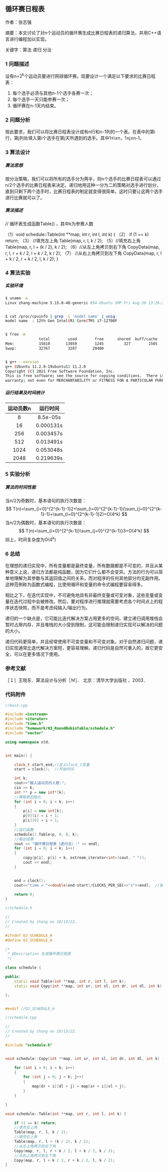## 循环赛日程表

作者：张志强

摘要：本文讨论了对n个运动员的循环赛生成比赛日程表的递归算法，并用C++语言进行编程加以实现。

关键字：算法  递归 分治



### 1 问题描述

设有n=2<sup>k</sup>个运动员要进行网球循环赛。现要设计一个满足以下要求的比赛日程表：

1. 每个选手必须与其他n-1个选手各赛一次；
2. 每个选手一天只能参赛一次；
3. 循环赛在n-1天内结束。

### 2 问题分析

按此要求，我们可以将比赛日程表设计成有n行和n-1列的一个表。在表中的第i行，第j列处填入第i个选手在第j天所遇到的选手。其中1≤i≤n，1≤j≤n-1。

### 3 算法设计

##### 算法思想

按分治策略，我们可以将所有的选手分为两半，则n个选手的比赛日程表可以通过n/2个选手的比赛日程表来决定。递归地用这种一分为二的策略对选手进行划分，直到只剩下两个选手时，比赛日程表的制定就变得很简单。这时只要让这两个选手进行比赛就可以了。

##### 算法描述

// 循环表生成函数Table() ，其中k为参赛人数

（1）void schedule::Table(int **map, int r, int l, int k) {
（2）	if (1 == k)  return;
（3）  //填充左上角
		  Table(map, r, l, k / 2);
（5）//填充右上角
    	Table(map, r, l + (k / 2), k / 2);
（6）//从左上角拷贝到右下角
    	CopyData(map, r, l, r + k / 2, l + k / 2, k / 2);
（7） //从右上角拷贝到左下角
    	CopyData(map, r, l + k / 2, r + k / 2, l, k / 2);
}



### 4 算法实验

##### 实验环境
```bash
$ uname -a
Linux zhang-machine 5.15.0-48-generic #54-Ubuntu SMP Fri Aug 26 13:26:29 UTC 2022 x86_64 x86_64 x86_64 GNU/Linux


$ cat /proc/cpuinfo | grep -i 'model name' | uniq
model name	: 12th Gen Intel(R) Core(TM) i7-12700F


$ free -m
               total        used        free      shared  buff/cache   available
Mem:           15810       13059        1245         327        1505        2069
Swap:          32767        3287       29480


$ g++ --version
g++ (Ubuntu 11.2.0-19ubuntu1) 11.2.0
Copyright (C) 2021 Free Software Foundation, Inc.
This is free software; see the source for copying conditions.  There is NO
warranty; not even for MERCHANTABILITY or FITNESS FOR A PARTICULAR PURPOSE.

```

##### 运行结果及时间统计

| 运动员数n | 运行时间  |
| :-------: | :-------: |
|     8     | 8.5e-05s  |
|    16     | 0.000131s |
|    256    | 0.003457s |
|    512    | 0.013491s |
|   1024    | 0.053048s |
|   2048    | 0.219639s |



### 5 实验分析

##### 算法的时间性能

当n/2为奇数时，基本语句的执行次数是：
$$
T(n)=\sum_{i=0}^{2^{k-1}-1}2+\sum_{i=0}^{2^{k-1}-1}(\sum_{j=0}^{2^{k-1}-1}+\sum_{i=0}^{2^{k-1}-1}2)=O(4^k)
$$
当n/2为偶数时，基本语句的执行次数是：
$$
T(n)=\sum_{i=0}^{2^{k-1}}\sum_{j=0}^{2^{k-1}}3=O(4^k)
$$
综上，时间复杂度为O(4<sup>k</sup>)

### 6 总结

在理想的递归实现中，所有变量都是最终变量，所有数据都是不可变的，并且从某种意义上说，递归方法都是纯函数，因为它们什么都不会变异。方法的行为可以简单地理解为其参数与其返回值之间的关系，而对程序的任何其他部分均无副作用。这种范例称为函数式编程，比使用循环和变量的命令式编程要容易得多。

相比之下，在迭代实现中，不可避免地具有非最终变量或可变对象，这些变量或变量在迭代过程中会被修改。然后，要对程序进行推理就需要考虑各个时间点上的程序状态快照，而不是考虑纯输入/输出行为。

递归的一个缺点是，它可能比迭代解决方案占用更多的空间。建立递归调用堆栈会暂时占用内存，并且堆栈的大小受到限制，这可能会限制递归实现可以解决的问题的大小。

递归代码更简单，并且经常使用不可变变量和不可变对象。对于自然递归问题，递归实现通常比迭代解决方案短，更容易理解。递归代码是自然可重入的，故它更安全，可以在更多情况下使用。

### 参考文献

［１］王晓东．算法设计与分析［Ｍ］． 北京：清华大学出版社 ，2003．





### 代码附件

```c++
//main.cpp

#include <iostream>
#include <iterator>
#include "time.h"
#include "homework/H3_RoundRobinTable/schedule.h"
#include "vector"

using namespace std;


int main() {

    clock_t start,end;//定义clock_t变量
    start = clock();  //开始时间

    int k;
    cout<<"输入运动员的人数:";
    cin >> k;
    int ** p = new int*[k];
    //赛程表初始化
    for (int i = 0; i < k; i++)
    {
        p[i] = new int[k];
        p[0][i] = i + 1;
        p[i][0] = i + 1;
    }
    //运行函数
    schedule().Table(p, 0, 0, k);
    //输出结果
    cout << "循环赛日程表（递归法）:" << endl;
    for (int i = 0; i < k; i++)
    {
        copy(p[i], p[i] + k, ostream_iterator<int>(cout, " "));
        cout << endl;
    }


    end = clock();
    cout<<"time = "<<double(end-start)/CLOCKS_PER_SEC<<"s"<<endl;  //输出时间（单位：ｓ

    return 0;
}

```

```c++
//schedule.h

//
// Created by zhang on 10/13/22.
//

#ifndef OJ_SCHEDULE_H
#define OJ_SCHEDULE_H

/*
 * @Description 生成循环赛日程表
 */

class schedule {

public:
    static void Table(int **map, int r, int l, int k);
    static void Copy(int **map, int sr, int sl, int dr, int dl, int k);

};


#endif //OJ_SCHEDULE_H

```

```c++
//schedule.cpp

//
// Created by zhang on 10/13/22.
//

#include "schedule.h"


void schedule::Copy(int **map, int sr, int sl, int dr, int dl, int k) {

    for (int i = 0; i < k; i++)
    {
        for (int j = 0; j < k; j++)
        {
            map[dr + i][dl + j] = map[sr + i][sl + j];
        }
    }

}

void schedule::Table(int **map, int r, int l, int k) {

    if (1 == k) return;
    //填充左上角
    Table(map, r, l, k / 2);
    //填充右上角
    Table(map, r, l + (k / 2), k / 2);
    //从左上角拷贝到右下角
    Copy(map, r, l, r + k / 2, l + k / 2, k / 2);
    //从右上角拷贝到左下角
    Copy(map, r, l + k / 2, r + k / 2, l, k / 2);
}

```

